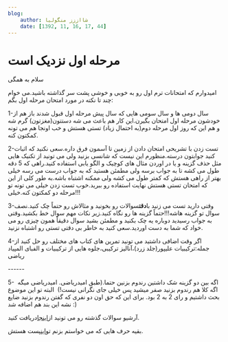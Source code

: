 ```yaml
---
blog:
    author: شااززز منگولیا
    date: [1392, 11, 16, 17, 44]
---
```

# مرحله اول نزدیک است

<div class="cnt">
سلام به همگی<p></p>
<p>امیدوارم که امتحانات ترم اول رو به خوبی و خوشی پشت سر گذاشته باشید.می خوام چند تا نکته در مورد امتحان مرحله اول بگم:</p>
<p>1-سال دومی ها و سال سومی هایی که سال پیش مرحله اول قبول شدند باز هم از خودشون مرحله اول امتحان بگیرن.این کار هم باعث می شه دستتون(مغزتون) گرم شه و هم این که روز اول مرحله دوم(به احتمال زیاد) تستی هستش و خب اونجا هم می تونه کمکتون کنه.</p>
<p>2-تست زدن با تشریحی امتحان دادن از زمین تا آسمون فرق داره.سعی نکنید که اثبات کنید جوابتون درسته.منظورم این نیست که شانسی بزنید ولی می تونید از تکنیک هایی مثل حذف گزینه و یا در اوردن مثال های کوچیک و الگو یابی استفاده کنید.راهی که 5 دقه طول می کشه تا به جواب برسه ولی مطمئن هستید که به جواب درست می رسه خیلی بهتر از راهی هستش که کمتر طول می کشه ولی ممکنه اشتباه باشه.به طور کلی از این که امتحان تستی هستش نهایت استفاده رو ببرید.خوب تست زدن خیلی می تونه تو مرحله دو کمکتون کنه.خیلی!!!</p>
<p>3-وقتی دارید تست می زنید با<strong>دقت</strong>سوالات رو بخونید و مثالاش رو حتماً چک کنید.نصف سوال تو گزینه هاشه!!!حتماً گزینه ها رو نگاه کنید.زیر نکات مهم سوال خط بکشید.وقتی به جواب رسیدید دوباره یه چک بکنید و مطمئن بشید سوال دقیقاً همون چیزی رو می خواد که شما به دست اوردید.سعی کنید به خاطر بی دقتی تستی رو اشتباه نزنید.</p>
<p>4-اگر وقت اضافی داشتید می تونید تمرین های کتاب های مختلف رو حل کنید از جمله:ترکیبیات علیپور(جلد زرد)،آنالیز ترکیبی،جلوه هایی از ترکیبیات و الفبای المپیاد ریاضی</p>
<p>------</p>
<p>5-  اگه بین دو گزینه شک داشتین رندوم بزنین حتما.(طبق امیدریاضی. امیدریاضی میگه اگه کلا هم رندوم بزنید صفر میشید پس خیلی جای نگرانی نیست!)  البته تو این موضوع بحث داشتیم و رای 2 به 2 بود. برای این که حق اون دو نفری که گفتن رندوم بزنید ضایع نشه این بند هم اضافه شد :)</p>
<p>آرشیو سوالات گذشته رو می تونید از<a href="http://iranoi.org/%D9%85%D9%86%D8%A7%D8%A8%D8%B9-%D9%88-%D9%85%D8%B1%D8%A7%D8%AC%D8%B9/%D8%B3%D9%88%D8%A7%D9%84%D8%A7%D8%AA-%D8%A2%D8%B2%D9%85%D9%88%D9%86-%D9%85%D8%B1%D8%AD%D9%84%D9%87-%D8%A7%D9%88%D9%84/" target="_blank">اینجا</a>دریافت کنید.</p>
<p>بقیه حرف هایی که می خواستم بزنم تو<a href="http://shaazzz.blogfa.com/post-101.aspx" target="_blank">این</a>پست هستش.</p>
</div>
